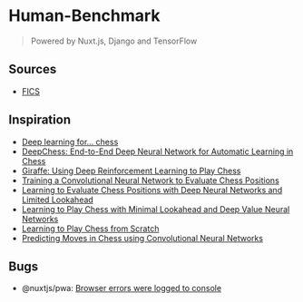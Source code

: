 # Human-Benchmark

> Powered by Nuxt.js, Django and TensorFlow

## Sources

- [FICS](https://www.ficsgames.org/)

## Inspiration

- [Deep learning for... chess](https://erikbern.com/2014/11/29/deep-learning-for-chess)
- [DeepChess: End-to-End Deep Neural Network for Automatic Learning in Chess](https://www.cs.tau.ac.il/~wolf/papers/deepchess.pdf)
- [Giraffe: Using Deep Reinforcement Learning to Play Chess](https://arxiv.org/pdf/1509.01549.pdf)
- [Training a Convolutional Neural Network to Evaluate Chess Positions](https://www.diva-portal.org/smash/get/diva2:1366229/FULLTEXT01.pdf)
- [Learning to Evaluate Chess Positions with Deep Neural Networks and Limited Lookahead](https://www.ai.rug.nl/~mwiering/GROUP/ARTICLES/ICPRAM_CHESS_DNN_2018.pdf)
- [Learning to Play Chess with Minimal Lookahead and Deep Value Neural Networks](file:///C:/Users/Josu/Downloads/Thesis_Matthia_Sabatelli.pdf)
- [Learning to Play Chess from Scratch](http://blueanalysis.com/iulianserban/Files/IulianSerban_MasterThesis.pdf)
- [Predicting Moves in Chess using Convolutional Neural Networks](https://pdfs.semanticscholar.org/28a9/fff7208256de548c273e96487d750137c31d.pdf)

## Bugs

- @nuxtjs/pwa: [Browser errors were logged to console](https://github.com/nuxt-community/pwa-module/issues/176)
